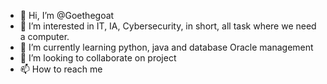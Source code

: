 - 👋 Hi, I’m @Goethegoat
- 👀 I’m interested in IT, IA, Cybersecurity, in short, all task where we need a computer.
- 🌱 I’m currently learning python, java and database Oracle management
- 💞️ I’m looking to collaborate on project 
- 📫 How to reach me 

<!---
Goethegoat/Goethegoat is a ✨ special ✨ repository because its `README.md` (this file) appears on your GitHub profile.
You can click the Preview link to take a look at your changes.
--->
